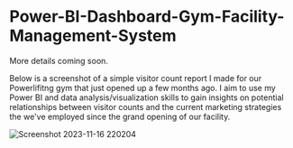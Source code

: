 # Power-BI-Dashboard-Gym-Facility-Management-System

More details coming soon.

Below is a screenshot of a simple visitor count report I made for our Powerlifitng gym that just opened up a few months ago. I aim to use my Power BI and data analysis/visualization skills to gain insights on potential relationships
between visitor counts and the current marketing strategies the we've employed since the grand opening of our facility.


![Screenshot 2023-11-16 220204](https://github.com/heranwang/Power-BI-Dashboard-Gym-Facility-Management-System/assets/148338886/721677d3-6d3b-42a6-9b7f-211972dd7f01)
